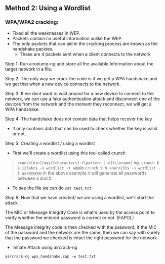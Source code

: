 ## **Method 2: Using a Wordlist**

### WPA/WPA2 cracking:
- Fixed all the weaknesses in WEP.
- Packets contain no useful information unlike the WEP.
- The only packets that can aid in the cracking process are known as the handshake packtes.
	- These are 4 packets sent when a client connects to the network

Step 1: Run airodump-ng and store all the available information about the target network in a file.

Step 2: The only way we crack the code is if we get a WPA handshake and we get that when a new device connects to the network. 

Step 3: If we dont want to wait around for a new device to connect to the network, we can use a fake authentication attack and disconnect one of the devices from the network and the moment they reconnect, we will get a WPA handshake.


Step 4: The handshake does not contain data that helps recover the key
- It only contains data that can be used to check whether the key is valid or not.

Step 5: Creating a wordlist / using a wordlist
- First we'll create a wordlist using this tool called crunch
> `crunch[min][max][characters]-t[pattern ]-o[filename]`
> eg. `crunch 6 8 123abc$ -o wordlist -t a@@@b`
> `crunch 9 9 anaro231$ -o wordlist -t aar@@@@@@`
> in the above example it will generate all passwords between a and b
- To see the file we can do `cat test.txt`

Step 6: Now that we have created/ we are using a wordlist, we'll start the attack

The MIC or Message Integrity Code is what's used by the access point to verify whether the entered password is correct or not. (EAPOL)

The Message integrity code is then checked with the password, if the MIC of the password and the network are the same, then we can say with surety that the password we checked is infact the right password for the network

- Initiate Attack using aircrack-ng

`aircrack-ng wpa_handshake.cap -w test.txt`